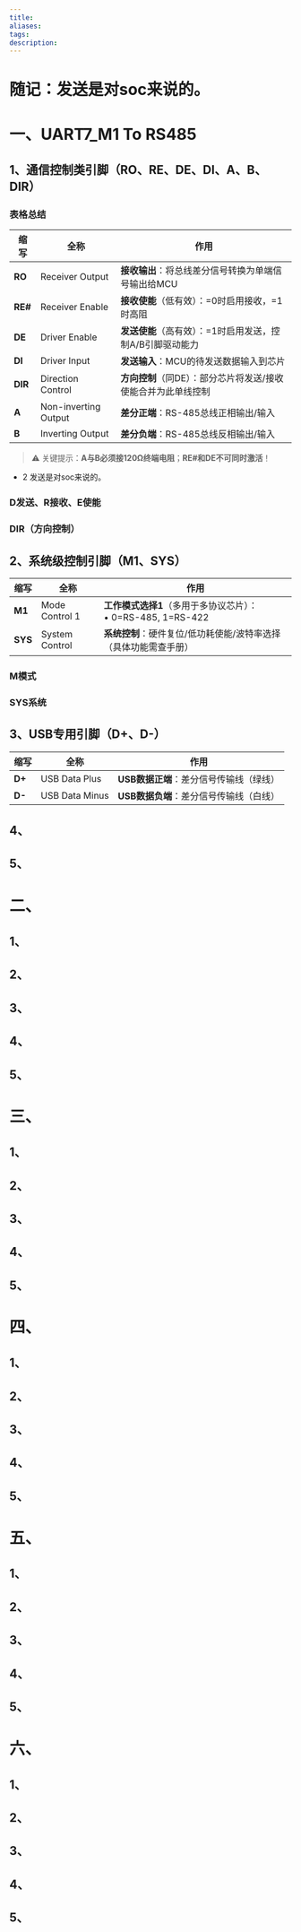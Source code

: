 ```yaml
---
title: 
aliases: 
tags: 
description:
---
```



# 随记：发送是对soc来说的。




# 一、UART7_M1 To RS485
## 1、通信控制类引脚（RO、RE、DE、DI、A、B、DIR）
### 表格总结

| 缩写          | 全称                   | 作用                                     |
| ----------- | -------------------- | -------------------------------------- |
| ​**​RO​**​  | Receiver Output      | ​**​接收输出​**​：将总线差分信号转换为单端信号输出给MCU      |
| ​**​RE#​**​ | Receiver Enable      | ​**​接收使能​**​（低有效）：=0时启用接收，=1时高阻        |
| ​**​DE​**​  | Driver Enable        | ​**​发送使能​**​（高有效）：=1时启用发送，控制A/B引脚驱动能力  |
| ​**​DI​**​  | Driver Input         | ​**​发送输入​**​：MCU的待发送数据输入到芯片            |
| ​**​DIR​**​ | Direction Control    | ​**​方向控制​**​（同DE）：部分芯片将发送/接收使能合并为此单线控制 |
| ​**​A​**​   | Non-inverting Output | ​**​差分正端​**​：RS-485总线正相输出/输入           |
| ​**​B​**​   | Inverting Output     | ​**​差分负端​**​：RS-485总线反相输出/输入           |

> ⚠️ 关键提示：​**​A与B必须接120Ω终端电阻​**​；​**​RE#和DE不可同时激活​**​！
- 2 发送是对soc来说的。


### D发送、R接收、E使能


### DIR​（方向控制​）




## 2、系统级控制引脚​​（M1、SYS）

| 缩写          | 全称             | 作用                                                   |
| ----------- | -------------- | ---------------------------------------------------- |
| ​**​M1​**​  | Mode Control 1 | ​**​工作模式选择1​**​（多用于多协议芯片）：  <br>• 0=RS-485, 1=RS-422 |
| ​**​SYS​**​ | System Control | ​**​系统控制​**​：硬件复位/低功耗使能/波特率选择（具体功能需查手册）              |

### M模式


### SYS系统


### 



## 3、USB专用引脚​​（D+、D-）

|缩写|全称|作用|
|---|---|---|
|​**​D+​**​|USB Data Plus|​**​USB数据正端​**​：差分信号传输线（绿线）|
|​**​D-​**​|USB Data Minus|​**​USB数据负端​**​：差分信号传输线（白线）|
### 


### 


### 



## 4、
### 


### 


### 




## 5、
### 


### 


### 







# 二、

## 1、
### 


### 


### 


## 2、

### 


### 


### 



## 3、
### 


### 


### 



## 4、
### 


### 


### 




## 5、
### 


### 


### 




# 三、

## 1、
### 


### 


### 


## 2、

### 


### 


### 



## 3、
### 


### 


### 



## 4、
### 


### 


### 




## 5、
### 


### 


### 



# 四、

## 1、
### 


### 


### 


## 2、

### 


### 


### 



## 3、
### 


### 


### 



## 4、
### 


### 


### 




## 5、
### 


### 


### 









# 五、

## 1、
### 


### 


### 


## 2、

### 


### 


### 



## 3、
### 


### 


### 



## 4、
### 


### 


### 




## 5、
### 


### 


### 




# 六、

## 1、
### 


### 


### 


## 2、

### 


### 


### 



## 3、
### 


### 


### 



## 4、
### 


### 


### 




## 5、
### 


### 


### 
